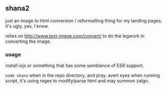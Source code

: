## shana2

just an image to html conversion / reformatting thing for my landing pages. it's ugly, yes, I know.

relies on http://www.text-image.com/convert/ to do the legwork in converting the image.

### usage

install iojs or something that has some semblance of ES6 support.

`node shana` when in the repo directory, and pray.  avert eyes when running script, it's using regex to modify/parse html and may summon zalgo.
